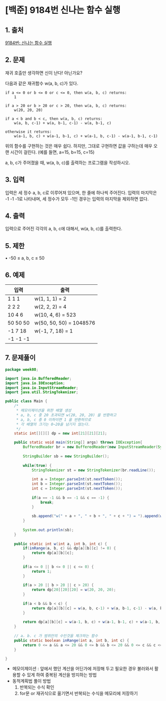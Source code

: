 # [백준] 9184번 신나는 함수 실행

## 1. 출처

[9184번: 신나는 함수 실행](https://www.acmicpc.net/problem/9184)

## 2. 문제

재귀 호출만 생각하면 신이 난다! 아닌가요?

다음과 같은 재귀함수 w(a, b, c)가 있다.

```
if a <= 0 or b <= 0 or c <= 0, then w(a, b, c) returns:
    1

if a > 20 or b > 20 or c > 20, then w(a, b, c) returns:
    w(20, 20, 20)

if a < b and b < c, then w(a, b, c) returns:
    w(a, b, c-1) + w(a, b-1, c-1) - w(a, b-1, c)

otherwise it returns:
    w(a-1, b, c) + w(a-1, b-1, c) + w(a-1, b, c-1) - w(a-1, b-1, c-1)
```

위의 함수를 구현하는 것은 매우 쉽다. 하지만, 그대로 구현하면 값을 구하는데 매우 오랜 시간이 걸린다. (예를 들면, a=15, b=15, c=15)

a, b, c가 주어졌을 때, w(a, b, c)를 출력하는 프로그램을 작성하시오.

## 3. 입력

입력은 세 정수 a, b, c로 이루어져 있으며, 한 줄에 하나씩 주어진다. 입력의 마지막은 -1 -1 -1로 나타내며, 세 정수가 모두 -1인 경우는 입력의 마지막을 제외하면 없다.

## 4. 출력

입력으로 주어진 각각의 a, b, c에 대해서, w(a, b, c)를 출력한다.

## 5. 제한

• -50 ≤ a, b, c ≤ 50

## 6. 예제

| 입력 | 출력 |
| --- | --- |
| 1 1 1| w(1, 1, 1) = 2|
|2 2 2 | w(2, 2, 2) = 4 |
|10 4 6 | w(10, 4, 6) = 523 |
|50 50 50 | w(50, 50, 50) = 1048576 |
|-1 7 18 | w(-1, 7, 18) = 1 |
|-1 -1 -1 |

## 7. 문제풀이

```java
package week08;

import java.io.BufferedReader;
import java.io.IOException;
import java.io.InputStreamReader;
import java.util.StringTokenizer;

public class Main {
	/*
	 * 메모이제이션을 위한 배열 생성
	 * a, b, c 중 20 초과되면 w(20, 20, 20) 을 반환하고
	 * a, b, c 중 0 이하이면 1 을 반환하므로
	 * 각 배열의 크기는 0~20을 넘기지 않는다.
	 */
	static int[][][] dp = new int[21][21][21];

	public static void main(String[] args) throws IOException{
		BufferedReader br = new BufferedReader(new InputStreamReader(System.in));
		
		StringBuilder sb = new StringBuilder();
		
		while(true) {
			StringTokenizer st = new StringTokenizer(br.readLine());
			
			int a = Integer.parseInt(st.nextToken());
			int b = Integer.parseInt(st.nextToken());
			int c = Integer.parseInt(st.nextToken());
			
			if(a == -1 && b == -1 && c == -1) {
				break;
			}
			
			sb.append("w(" + a + ", " + b + ", " + c + ") = ").append(w(a, b, c)).append("\n");
		}
		
		System.out.println(sb);
	}
	
	public static int w(int a, int b, int c) {
		if(inRange(a, b, c) && dp[a][b][c] != 0) {
			return dp[a][b][c];
		}
		
		if(a <= 0 || b <= 0 || c <= 0) {
			return 1;
		}
		
		if(a > 20 || b > 20 || c > 20) {
			return dp[20][20][20] = w(20, 20, 20);
		}
		
		if(a < b && b < c) {
			return dp[a][b][c] = w(a, b, c-1) + w(a, b-1, c-1) - w(a, b-1, c);
		}
		
		return dp[a][b][c] = w(a-1, b, c) + w(a-1, b-1, c) + w(a-1, b, c-1) - w(a-1, b-1, c-1);
	}
	
	// a. b. c 가 범위안의 수인것을 체크하는 함수
	public static boolean inRange(int a, int b, int c) {
		return 0 <= a && a <= 20 && 0 <= b && b <= 20 && 0 <= c && c <= 20; 
	}

}
```

- 메모이제이션 : 앞에서 했던 계산을 어딘가에 저장해 두고 필요한 경우 불러와서 활용할 수 있게 하여 중복된 계산을 방지하는 방법
- 동적계획법 풀이 방법
    1. 반복되는 수식 확인
    2. for문 or 재귀식으로 옮기면서 반복되는 수식을 메모리에 저장하기
